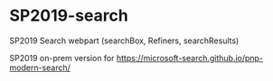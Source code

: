 # SP2019-search
SP2019 Search webpart (searchBox, Refiners, searchResults)

SP2019 on-prem version for https://microsoft-search.github.io/pnp-modern-search/


